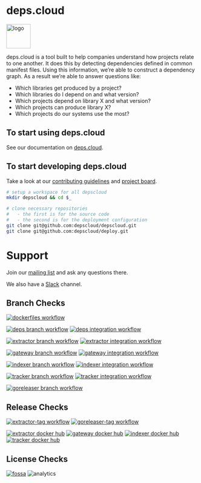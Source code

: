 # deps.cloud

<img alt="logo" width="64" src="https://deps.cloud/favicons/android-chrome-512x512.png"/>

deps.cloud is a tool built to help companies understand how projects relate to one another.
It does this by detecting dependencies defined in common manifest files.
Using this information, we’re able to construct a dependency graph.
As a result we’re able to answer questions like:

* Which libraries get produced by a project?
* Which libraries do I depend on and what version?
* Which projects depend on library X and what version?
* Which projects can produce library X?
* Which projects do our systems use the most?

## To start using deps.cloud

See our documentation on [deps.cloud](https://deps.cloud/docs/).

## To start developing deps.cloud

Take a look at our [contributing guidelines] and [project board].

```bash
# setup a workspace for all depscloud
mkdir depscloud && cd $_

# clone necessary repositories
#   - the first is for the source code
#   - the second is for the deployment configuration
git clone git@github.com:depscloud/depscloud.git
git clone git@github.com:depscloud/deploy.git
```

[contributing guidelines]: https://deps.cloud/docs/contrib/
[project board]: https://github.com/orgs/depscloud/projects/1

# Support

Join our [mailing list] and ask any questions there.

We also have a [Slack] channel.

[mailing list]: https://groups.google.com/a/deps.cloud/forum/#!forum/community/join
[Slack]: https://depscloud.slack.com/join/shared_invite/zt-fd03dm8x-L5Vxh07smWr_vlK9Qg9q5A

## Branch Checks

[![dockerfiles workflow](https://github.com/depscloud/depscloud/workflows/dockerfiles/badge.svg?branch=main)](https://github.com/depscloud/depscloud/actions?query=workflow%3Adockerfiles+branch%3Amain)

[![deps branch workflow](https://github.com/depscloud/depscloud/workflows/deps-branch/badge.svg?branch=main)](https://github.com/depscloud/depscloud/actions?query=workflow%3Adeps-branch+branch%3Amain)
[![deps integration workflow](https://github.com/depscloud/depscloud/workflows/deps-integration/badge.svg?branch=main)](https://github.com/depscloud/depscloud/actions?query=workflow%3Adeps-integration+branch%3Amain)

[![extractor branch workflow](https://github.com/depscloud/depscloud/workflows/extractor-branch/badge.svg?branch=main)](https://github.com/depscloud/depscloud/actions?query=workflow%3Aextractor-branch+branch%3Amain)
[![extractor integration workflow](https://github.com/depscloud/depscloud/workflows/extractor-integration/badge.svg?branch=main)](https://github.com/depscloud/depscloud/actions?query=workflow%3Aextractor-integration+branch%3Amain)

[![gateway branch workflow](https://github.com/depscloud/depscloud/workflows/gateway-branch/badge.svg?branch=main)](https://github.com/depscloud/depscloud/actions?query=workflow%3Agateway-branch+branch%3Amain)
[![gateway integration workflow](https://github.com/depscloud/depscloud/workflows/gateway-integration/badge.svg?branch=main)](https://github.com/depscloud/depscloud/actions?query=workflow%3Agateway-integration+branch%3Amain)

[![indexer branch workflow](https://github.com/depscloud/depscloud/workflows/indexer-branch/badge.svg?branch=main)](https://github.com/depscloud/depscloud/actions?query=workflow%3Aindexer-branch+branch%3Amain)
[![indexer integration workflow](https://github.com/depscloud/depscloud/workflows/indexer-integration/badge.svg?branch=main)](https://github.com/depscloud/depscloud/actions?query=workflow%3Aindexer-integration+branch%3Amain)

[![tracker branch workflow](https://github.com/depscloud/depscloud/workflows/tracker-branch/badge.svg?branch=main)](https://github.com/depscloud/depscloud/actions?query=workflow%3Atracker-branch+branch%3Amain)
[![tracker integration workflow](https://github.com/depscloud/depscloud/workflows/tracker-integration/badge.svg?branch=main)](https://github.com/depscloud/depscloud/actions?query=workflow%3Atracker-integration+branch%3Amain)

[![goreleaser branch workflow](https://github.com/depscloud/depscloud/workflows/goreleaser-branch/badge.svg?branch=main)](https://github.com/depscloud/depscloud/actions?query=workflow%3Agoreleaser-branch+branch%3Amain)

## Release Checks

[![extractor-tag workflow](https://github.com/depscloud/depscloud/workflows/extractor-tag/badge.svg)](https://github.com/depscloud/depscloud/actions?query=workflow%3Aextractor-tag)
[![goreleaser-tag workflow](https://github.com/depscloud/depscloud/workflows/goreleaser-tag/badge.svg)](https://github.com/depscloud/depscloud/actions?query=workflow%3Agoreleaser-tag)

[![extractor docker hub](https://img.shields.io/docker/v/depscloud/extractor?color=blue&label=extractor%20version&sort=semver)](https://hub.docker.com/r/depscloud/extractor/tags)
[![gateway docker hub](https://img.shields.io/docker/v/depscloud/gateway?color=blue&label=gateway%20version&sort=semver)](https://hub.docker.com/r/depscloud/gateway/tags)
[![indexer docker hub](https://img.shields.io/docker/v/depscloud/indexer?color=blue&label=indexer%20version&sort=semver)](https://hub.docker.com/r/depscloud/indexer/tags)
[![tracker docker hub](https://img.shields.io/docker/v/depscloud/tracker?color=blue&label=tracker%20version&sort=semver)](https://hub.docker.com/r/depscloud/tracker/tags)

## License Checks

[![fossa](https://app.fossa.com/api/projects/git%2Bgithub.com%2Fdepscloud%2Fdepscloud.svg?type=large)](https://app.fossa.com/projects/git%2Bgithub.com%2Fdepscloud%2Fdepscloud?ref=badge_large)
![analytics](https://www.google-analytics.com/collect?v=1&cid=555&t=pageview&ec=repo&ea=open&dp=depscloud&dt=depscloud&tid=UA-143087272-2)
